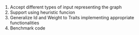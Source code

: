 1. Accept different types of input representing the graph
2. Support using heuristic funcion
3. Generalize Id and Weight to Traits implementing appropriate functionalities
4. Benchmark code
